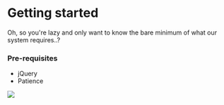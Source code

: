 # Getting started

Oh, so you're lazy and only want to know the bare minimum of what our system requires..?

### Pre-requisites

* jQuery
* Patience

![](https://github.com/instantor/docs/tree/3f03f6f395fd9dd37c51289e996e04a6526528c5/.gitbook/assets/logo.png)



